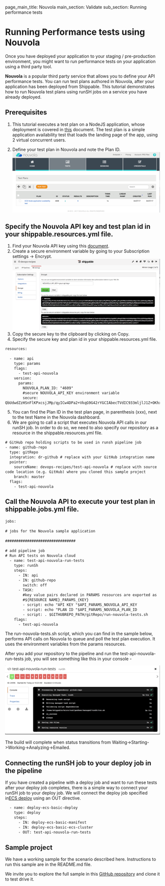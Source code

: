page_main_title: Nouvola
main_section: Validate
sub_section: Running performance tests

# Running Performance tests using Nouvola

Once you have deployed your application to your staging / pre-production environment, you might want to run
performance tests on your application using a third party tool.

**Nouvola** is a popular third party service that allows you to define your API performance tests. You can
run test plans authored in Nouvola, after your application has been deployed from Shippable. This
tutorial demonstrates how to run Nouvola test plans using runSH jobs on a service you have already deployed.

## Prerequisites

1. This tutorial executes a test plan on a NodeJS application, whose deployment is covered in
[this](../deploy/amazon-ecs.md) document. The test plan is a simple application availability test that loads
the landing page of the app, using 2 virtual concurrent users.

2. Define your test plan in Nouvola and note the Plan ID.
![test plan](https://github.com/devops-recipes/test-api-nouvola/raw/master/nouvola-test-plan.png)

## Specify the Nouvola API key and test plan id in your shippable.resources.yml file.

1. Find your Nouvola API key using this [document](http://blog.nouvola.com/divecloud-api-now-available).
2. Create a secure environment variable by going to your Subscription settings -> Encrypt.
![Secure API env key](https://github.com/devops-recipes/test-api-nouvola/raw/master/encrypt-nouvola-key.png)
3. Copy the secure key to the clipboard by clicking on Copy.
4. Specify the secure key and plan id in your shippable.resources.yml file.
```
resources:

  - name: api
    type: params
    flags:
      - test-api-nouvola
    version:
      params:
        NOUVOLA_PLAN_ID: "4609"
        #secure NOUVOLA_API_KEY environment variable
        secure: QbUdwdZzHSnFlKPxcsjJMp/qyICw4DPa2+VkqG9G42rYGCIAbecTVdIC933mljlJ1Z+OKhxk2zEevrczi7FxqLR+ts16AtvXHgRgwdmLLWmxX3trjfXDSWXOE5+GNHYmaZOQLm8qQjouogP8Kkx8njYj9Uut4ONaNZUsHvVroVSyfwiPktyKjQP8iEIzaV/Jb1wWwLHsDf1n4GaCcbm1VuloxoNuJkG5VftcnMqULWyN9YeZTxQ43PiflTWFqBHV9hPpbVU+N5Jt1kGfhBlj6FdiIiB69KrXXd/ooBwz7UuuNgPyXEjZtUC0tp0CzZlovnNPBdrMRiZ/yE1ZgbuDbQ==
```
5. You can find the Plan ID in the test plan page, in parenthesis (xxx), next to the test Name in the Nouvola dashboard.
6. We are going to call a script that executes Nouvola API calls in our runSH job. In order to do so, we need to also specify our repository as a resource in the shippable.resources.yml file.

```
# GitHub repo holding scripts to be used in runsh pipeline job
- name: github-repo
  type: gitRepo
  integration: dr-github # replace with your GitHub integration name
  pointer:
    sourceName: devops-recipes/test-api-nouvola # replace with source code location (e.g. GitHub) where you cloned this sample project
    branch: master
  flags:
    - test-api-nouvola
```

## Call the Nouvola API to execute your test plan in shippable.jobs.yml file.
```
jobs:

# jobs for the Nouvola sample application

################################

# add pipeline job
# Run API tests on Nouvola cloud
  - name: test-api-nouvola-run-tests
    type: runSh
    steps:
      - IN: api
      - IN: github-repo
        switch: off
      - TASK:
        #key value pairs declared in PARAMS resources are exported as
        #${RESOURCE NAME}_PARAMS_{KEY}
        - script: echo "API KEY "$API_PARAMS_NOUVOLA_API_KEY
        - script: echo "PLAN ID "$API_PARAMS_NOUVOLA_PLAN_ID
        - script: . $GITHUBREPO_PATH/gitRepo/run-nouvola-tests.sh
    flags:
      - test-api-nouvola
```

The run-nouvola-tests.sh script, which you can find in the sample below, performs
API calls on Nouvola to queue and poll the test plan execution. It uses the
environment variables from the params resources.

After you add your repository to the pipeline and run the test-api-nouvola-run-tests job,
you will see something like this in your console -


![console-view](https://github.com/devops-recipes/test-api-nouvola/raw/master/runshjob-console-view.png)


The build will complete when status transitions from Waiting->Starting->Working->Analyzing->Emailed.

## Connecting the runSH job to your deploy job in the pipeline

If you have created a pipeline with a deploy job and want to run these tests after your deploy job completes, there is a simple way to connect your runSH job to your deploy job. We will connect the deploy job specified in[ECS deploy](../deploy/amazon-ecs.md) using an OUT directive.

```
  - name: deploy-ecs-basic-deploy
    type: deploy
    steps:
      - IN: deploy-ecs-basic-manifest
      - IN: deploy-ecs-basic-ecs-cluster
      - OUT: test-api-nouvola-run-tests
```

## Sample project

We have a working sample for the scenario described here. Instructions to run this sample are in the README.md file.

We invite you to explore the full sample in this [GitHub repository](https://github.com/devops-recipes/test-api-nouvola) and clone it to test drive it.
